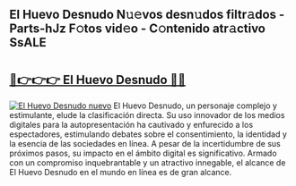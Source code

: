 ## El Huevo Desnudo N𝚞𝚎vos desn𝚞dos filtr𝚊dos - Parts-hJz F𝚘tos vid𝚎o - C𝚘ntenido atr𝚊ctivo SsALE

# <h2><a href="http://mb5q5yp.tromn.icu/?c=El+Huevo+Desnudo">🔗👉👉👉 El Huevo Desnudo 🔗🔗</a></h2>

[![El Huevo Desnudo nuevo](https://i.imgur.com/pEAQMta.gif)](http://mb5q5yp.tromn.icu/?c=El+Huevo+Desnudo)
El Huevo Desnudo, un personaje complejo y estimulante, elude la clasificación directa. Su uso innovador de los medios digitales para la autopresentación ha cautivado y enfurecido a los espectadores, estimulando debates sobre el consentimiento, la identidad y la esencia de las sociedades en línea. A pesar de la incertidumbre de sus próximos pasos, su impacto en el ámbito digital es significativo. Armado con un compromiso inquebrantable y un atractivo innegable, el alcance de El Huevo Desnudo en el mundo en línea es de gran alcance.
